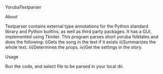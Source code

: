 YorubaTextparser

About

Textparser contains external type annotations for the Python standard library and Python builtins, as well as third party packages.
It has a GUI, implemented using Tkinter.
This program parses short yoruba folktales and does the following:
i)Gets the song in the text if it exists
ii)Summarizes the whole text.
iii)Determines the props.
iv)Get the settings in the story.

Usage

Run the code, and select file to be parsed in your local dir.
